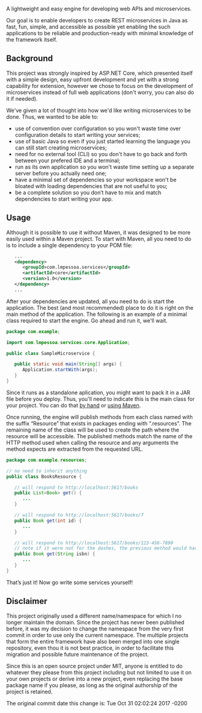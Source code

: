 A lightweight and easy engine for developing web APIs and microservices.

Our goal is to enable developers to create REST microservices in Java as fast, fun, simple, and accessible as possible yet enabling the such applications to be reliable and production-ready with minimal knowledge of the framework itself.

## Background

This project was strongly inspired by ASP.NET Core, which presented itself with a simple design, easy upfront development and yet with a strong capability for extension, however we chose to focus on the development of microservices instead of full web applications (don't worry, you can also do it if needed).

We've given a lot of thought into how we'd like writing microservices to be done. Thus, we wanted to be able to:
* use of convention over configuration so you won't waste time over configuration details to start writing your services;
* use of basic Java so even if you just started learning the language you can still start creating microservices;
* need for no external tool (CLI) so you don't have to go back and forth between your prefered IDE and a terminal;
* run as its own application so you won't waste time setting up a separate server before you actually need one;
* have a minimal set of dependencies so your workspace won't be bloated with loading dependencies that are not useful to you;
* be a complete solution so you don’t have to mix and match dependencies to start writing your app.

## Usage

Although it is possible to use it without Maven, it was designed to be more easily used within a Maven project. To start with Maven, all you need to do is to include a single dependency to your POM file:

```xml
   ...
   <dependency>
      <groupId>com.lmpessoa.services</groupId>
      <artifactId>core</artifactId>
      <version>1.0</version>
   </dependency>
   ...
```

After your dependencies are updated, all you need to do is start the application. The best (and most recommended) place to do it is right on the main method of the application. The following is an example of a minimal class required to start the engine. Go ahead and run it, we'll wait.

```java
package com.example;

import com.lmpessoa.services.core.Application;

public class SampleMicroservice {

   public static void main(String[] args) {
      Application.startWith(args);
   }
}
```

Since it runs as a standalone aplication, you might want to pack it in a JAR file before you deploy. Thus, you'll need to indicate this is the main class for your project. You can do that [by hand](https://docs.oracle.com/javase/tutorial/deployment/jar/appman.html) or [using Maven](https://www.mkyong.com/maven/how-to-create-a-manifest-file-with-maven/).

Once running, the engine will publish methods from each class named with the suffix “Resource” that exists in packages ending with “.resources”. The remaining name of the class will be used to create the path where the resource will be accessible. The published methods match the name of the HTTP method used when calling the resource and any arguments the method expects are extracted from the requested URL.

```java
package com.example.resources;

// no need to inherit anything
public class BooksResource {

   // will respond to http://localhost:5617/books
   public List<Book> get() {
      ...
   }

   // will respond to http://localhost:5617/books/7
   public Book get(int id) {
      ...
   }

   // will respond to http://localhost:5617/books/123-456-7890
   // note if it were not for the dashes, the previous method would have been called instead
   public Book get(String isbn) {
      ...
   }
}
```

That’s just it! Now go write some services yourself!

## Disclaimer

This project originally used a different name/namespace for which I no longer maintain the domain. Since the project has never been published before, it was my decision to change the namespace from the very first commit in order to use only the current namespace. The multiple projects that form the entire framework have also been merged into one single repository, even thou it is not best practice, in order to facilitate this migration and possible future maintenance of the project.

Since this is an open source project under MIT, anyone is entitled to do whatever they please from this project including but not limited to use it on your own projects or derive into a new project, even replacing the base package name if you please, as long as the original authorship of the project is retained.

The original commit date this change is: Tue Oct 31 02:02:24 2017 -0200
